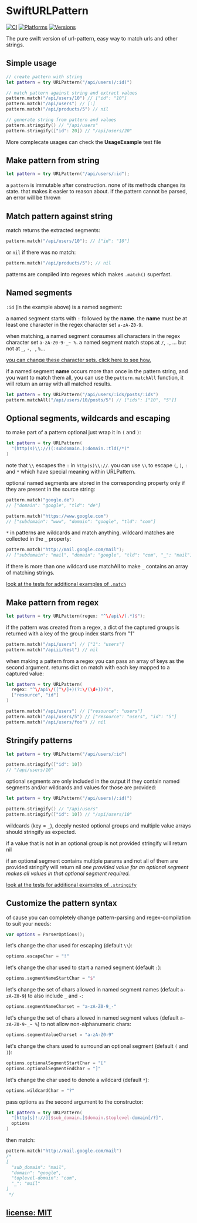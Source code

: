 # SwiftURLPattern

[![CI](https://github.com/timi-wang/SwiftURLPattern/actions/workflows/swift.yml/badge.svg)](https://github.com/timi-wang/SwiftURLPattern/actions/workflows/swift.yml)
[![Platforms](https://img.shields.io/endpoint?url=https%3A%2F%2Fswiftpackageindex.com%2Fapi%2Fpackages%2Ftimi-wang%2FSwiftURLPattern%2Fbadge%3Ftype%3Dplatforms)](https://swiftpackageindex.com/timi-wang/SwiftURLPattern)
[![Versions](https://img.shields.io/endpoint?url=https%3A%2F%2Fswiftpackageindex.com%2Fapi%2Fpackages%2Ftimi-wang%2FSwiftURLPattern%2Fbadge%3Ftype%3Dswift-versions)](https://swiftpackageindex.com/timi-wang/SwiftURLPattern)

The pure swift version of url-pattern, easy way to match urls and other strings.

## Simple usage

``` swift
// create pattern with string
let pattern = try URLPattern("/api/users(/:id)")

// match pattern against string and extract values
pattern.match("/api/users/10") // ["id": "10"]
pattern.match("/api/users") // [:]
pattern.match("/api/products/5") // nil

// generate string from pattern and values
pattern.stringify() // "/api/users"
pattern.stringify(["id": 20]) // "/api/users/20"
```

More complecate usages can check the **UsageExample** test file

## Make pattern from string

```swift
let pattern = try URLPattern("/api/users/:id");
```

a `pattern` is immutable after construction.
none of its methods changes its state.
that makes it easier to reason about.
if the pattern cannot be parsed, an error will be thrown

## Match pattern against string

match returns the extracted segments:

```swift
pattern.match("/api/users/10"); // ["id": "10"]
```

or `nil` if there was no match:

``` swift
pattern.match("/api/products/5"); // nil
```

patterns are compiled into regexes which makes `.match()` superfast.

## Named segments

`:id` (in the example above) is a named segment:

a named segment starts with `:` followed by the **name**.
the **name** must be at least one character in the regex character set `a-zA-Z0-9`.

when matching, a named segment consumes all characters in the regex character set
`a-zA-Z0-9-_~ %`.
a named segment match stops at `/`, `.`, ... but not at `_`, `-`, ` `, `%`...

[you can change these character sets. click here to see how.](#Customize-the-pattern-syntax)

if a named segment **name** occurs more than once in the pattern string,
and you want to match them all, you can use the `pattern.matchAll` function,
it will return an array with all matched results.
    
```swift
let pattern = try URLPattern("/api/users/:ids/posts/:ids")
pattern.matchAll("/api/users/10/posts/5") // ["ids": ["10", "5"]]
```

## Optional segments, wildcards and escaping

to make part of a pattern optional just wrap it in `(` and `)`:

```swift
let pattern = try URLPattern(
  "(http(s)\\://)(:subdomain.):domain.:tld(/*)"
)
```

note that `\\` escapes the `:` in `http(s)\\://`.
you can use `\\` to escape `(`, `)`, `:` and `*` which have special meaning within
URLPattern.

optional named segments are stored in the corresponding property only if they are present in the source string:

```swift
pattern.match("google.de")
// ["domain": "google", "tld": "de"]
```

```swift
pattern.match("https://www.google.com")
// ["subdomain": "www", "domain": "google", "tld": "com"]
```

`*` in patterns are wildcards and match anything.
wildcard matches are collected in the `_` property:

```swift
pattern.match("http://mail.google.com/mail");
// ["subdomain": "mail", "domain": "google", "tld": "com", "_": "mail"]
```

if there is more than one wildcard use matchAll to make `_` contains an array of matching strings.

[look at the tests for additional examples of `.match`](Tests/URLPatternTests/MatchFixtures.swift)

## Make pattern from regex

```swift
let pattern = try URLPattern(regex: "^\/api\/(.*)$");
```

if the pattern was created from a regex, a dict of the captured groups is returned with a key of the group index starts from "1"

```swift
pattern.match("/api/users") // ["1": "users"]
pattern.match("/apiii/test") // nil
```

when making a pattern from a regex
you can pass an array of keys as the second argument.
returns dict on match with each key mapped to a captured value:

```swift
let pattern = try URLPattern(
  regex: "^\/api\/([^\/]+)(?:\/(\d+))?$",
  ["resource", "id"]
)

pattern.match("/api/users") // ["resource": "users"]
pattern.match("/api/users/5") // ["resource": "users", "id": "5"]
pattern.match("/api/users/foo") // nil
```

## Stringify patterns

```swift
let pattern = try URLPattern("/api/users/:id")

pattern.stringify(["id": 10])
// "/api/users/10"
```

optional segments are only included in the output if they contain named segments
and/or wildcards and values for those are provided:

```swift
let pattern = try URLPattern("/api/users(/:id)")

pattern.stringify() // "/api/users"
pattern.stringify(["id": 10]) // "/api/users/10"

```

wildcards (key = `_`), deeply nested optional groups and multiple value arrays should stringify as expected.

if a value that is not in an optional group is not provided stringify will return nil

if an optional segment contains multiple params and not all of them are provided stringify will return nil
*one provided value for an optional segment makes all values in that optional segment required.*

[look at the tests for additional examples of `.stringify`](Tests/URLPatternTests/StringifyFixtures.swift)

## Customize the pattern syntax

of cause you can completely change pattern-parsing and regex-compilation to suit your needs:

```swift
var options = ParserOptions();
```

let's change the char used for escaping (default `\\`):

```swift
options.escapeChar = "!"
```

let's change the char used to start a named segment (default `:`):

```swift
options.segmentNameStartChar = "$"
```

let's change the set of chars allowed in named segment names (default `a-zA-Z0-9`)
to also include `_` and `-`:

```swift
options.segmentNameCharset = "a-zA-Z0-9_-"
```

let's change the set of chars allowed in named segment values
(default `a-zA-Z0-9-_~ %`) to not allow non-alphanumeric chars:

```swift
options.segmentValueCharset = "a-zA-Z0-9"
```

let's change the chars used to surround an optional segment (default `(` and `)`):

```swift
options.optionalSegmentStartChar = "["
options.optionalSegmentEndChar = "]"
```

let's change the char used to denote a wildcard (default `*`):

```swift
options.wildcardChar = "?"
```

pass options as the second argument to the constructor:

```swift
let pattern = try URLPattern(
  "[http[s]!://][$sub_domain.]$domain.$toplevel-domain[/?]",
  options
)
```

then match:

```swift
pattern.match("http://mail.google.com/mail")
/*
[
  "sub_domain": "mail",
  "domain": "google",
  "toplevel-domain": "com",
  "_": "mail"
]
 */
```

## [license: MIT](LICENSE)
